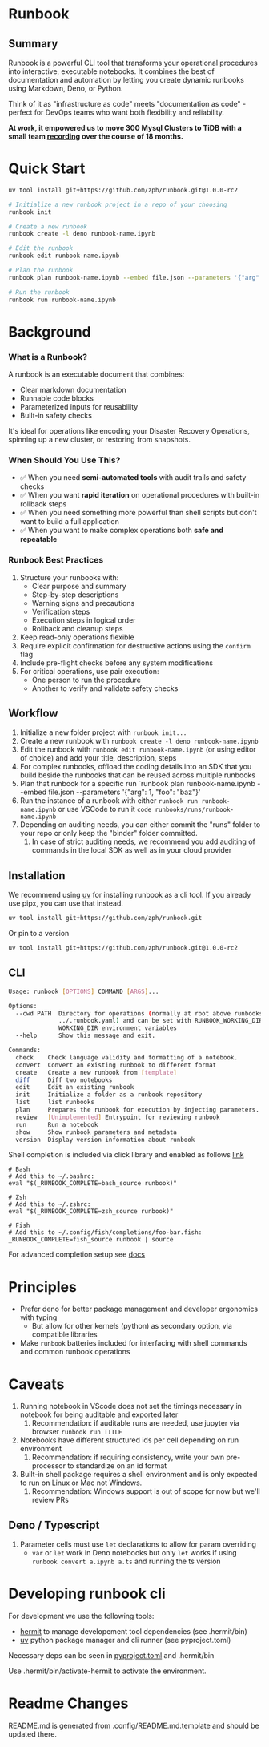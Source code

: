 # Runbook

## Summary

Runbook is a powerful CLI tool that transforms your operational procedures into interactive, executable notebooks. It combines the best of documentation and automation by letting you create dynamic runbooks using Markdown, Deno, or Python.

Think of it as "infrastructure as code" meets "documentation as code" - perfect for DevOps teams who want both flexibility and reliability.

**At work, it empowered us to move 300 Mysql Clusters to TiDB with a small team [recording](https://www.youtube.com/watch?app=desktop&v=-_JoqZthrI8) over the course of 18 months.**

# Quick Start

```sh
uv tool install git+https://github.com/zph/runbook.git@1.0.0-rc2

# Initialize a new runbook project in a repo of your choosing
runbook init

# Create a new runbook
runbook create -l deno runbook-name.ipynb

# Edit the runbook
runbook edit runbook-name.ipynb

# Plan the runbook
runbook plan runbook-name.ipynb --embed file.json --parameters '{"arg": 1, "foo": "baz"}'

# Run the runbook
runbook run runbook-name.ipynb
```

# Background

### What is a Runbook?
A runbook is an executable document that combines:
- Clear markdown documentation
- Runnable code blocks
- Parameterized inputs for reusability
- Built-in safety checks

It's ideal for operations like encoding your Disaster Recovery Operations, spinning up a new cluster, or restoring from snapshots.

### When Should You Use This?
- ✅ When you need **semi-automated tools** with audit trails and safety checks
- ✅ When you want **rapid iteration** on operational procedures with built-in rollback steps
- ✅ When you need something more powerful than shell scripts but don't want to build a full application
- ✅ When you want to make complex operations both **safe and repeatable**

### Runbook Best Practices
1. Structure your runbooks with:
   - Clear purpose and summary
   - Step-by-step descriptions
   - Warning signs and precautions
   - Verification steps
   - Execution steps in logical order
   - Rollback and cleanup steps
2. Keep read-only operations flexible
3. Require explicit confirmation for destructive actions using the `confirm` flag
4. Include pre-flight checks before any system modifications
5. For critical operations, use pair execution:
   - One person to run the procedure
   - Another to verify and validate safety checks

## Workflow

1. Initialize a new folder project with `runbook init...`
1. Create a new runbook with `runbook create -l deno runbook-name.ipynb`
1. Edit the runbook with `runbook edit runbook-name.ipynb` (or using editor of choice) and add your title, description, steps
1. For complex runbooks, offload the coding details into an SDK that you build beside the runbooks that can be reused across multiple runbooks
1. Plan that runbook for a specific run `runbook plan runbook-name.ipynb --embed file.json --parameters '{"arg": 1, "foo": "baz"}'
1. Run the instance of a runbook with either `runbook run runbook-name.ipynb` or use VSCode to run it `code runbooks/runs/runbook-name.ipynb`
1. Depending on auditing needs, you can either commit the "runs" folder to your repo or only keep the "binder" folder committed.
   1. In case of strict auditing needs, we recommend you add auditing of commands in the local SDK as well as in your cloud provider

## Installation

We recommend using [uv](https://docs.astral.sh/uv/) for installing runbook as a cli tool. If you already use pipx, you can use that instead.

```sh
uv tool install git+https://github.com/zph/runbook.git
```

Or pin to a version

```sh
uv tool install git+https://github.com/zph/runbook.git@1.0.0-rc2
```

## CLI

```sh
Usage: runbook [OPTIONS] COMMAND [ARGS]...

Options:
  --cwd PATH  Directory for operations (normally at root above runbooks, ie
              ../.runbook.yaml) and can be set with RUNBOOK_WORKING_DIR or
              WORKING_DIR environment variables
  --help      Show this message and exit.

Commands:
  check    Check language validity and formatting of a notebook.
  convert  Convert an existing runbook to different format
  create   Create a new runbook from [template]
  diff     Diff two notebooks
  edit     Edit an existing runbook
  init     Initialize a folder as a runbook repository
  list     list runbooks
  plan     Prepares the runbook for execution by injecting parameters.
  review   [Unimplemented] Entrypoint for reviewing runbook
  run      Run a notebook
  show     Show runbook parameters and metadata
  version  Display version information about runbook
```

Shell completion is included via click library and enabled as follows [link](https://click.palletsprojects.com/en/8.1.x/shell-completion/#enabling-completion)

```
# Bash
# Add this to ~/.bashrc:
eval "$(_RUNBOOK_COMPLETE=bash_source runbook)"

# Zsh
# Add this to ~/.zshrc:
eval "$(_RUNBOOK_COMPLETE=zsh_source runbook)"

# Fish
# Add this to ~/.config/fish/completions/foo-bar.fish:
_RUNBOOK_COMPLETE=fish_source runbook | source
```

For advanced completion setup see [docs](https://click.palletsprojects.com/en/8.1.x/shell-completion/#enabling-completion)

# Principles

- Prefer deno for better package management and developer ergonomics with typing
    - But allow for other kernels (python) as secondary option, via compatible libraries
- Make `runbook` batteries included for interfacing with shell commands and common runbook
operations

# Caveats

1. Running notebook in VScode does not set the timings necessary in notebook for being auditable and exported later
   1. Recommendation: if auditable runs are needed, use jupyter via browser `runbook run TITLE`
1. Notebooks have different structured ids per cell depending on run environment
   1. Recommendation: if requiring consistency, write your own pre-processor to standardize on an id format
1. Built-in shell package requires a shell environment and is only expected to run on Linux or Mac not Windows.
   1. Recommendation: Windows support is out of scope for now but we'll review PRs

## Deno / Typescript
1. Parameter cells must use `let` declarations to allow for param overriding
   - `var` or `let` work in Deno notebooks but only `let` works if using `runbook convert a.ipynb a.ts` and running the ts version

# Developing runbook cli

For development we use the following tools:
- [hermit](https://hermit.dev/) to manage developement tool dependencies (see .hermit/bin)
- [uv](https://docs.astral.sh/uv/) python package manager and cli runner (see pyproject.toml)

Necessary deps can be seen in [pyproject.toml](pyproject.toml) and .hermit/bin

Use .hermit/bin/activate-hermit to activate the environment.

# Readme Changes

README.md is generated from .config/README.md.template and should be updated there.
